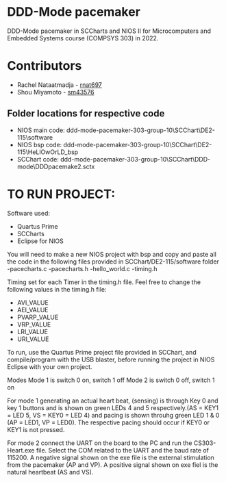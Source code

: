 # DDD-Mode pacemaker
DDD-Mode pacemaker in SCCharts and NIOS II for Microcomputers and Embedded Systems course (COMPSYS 303) in 2022.

# Contributors
- Rachel Nataatmadja - [rnat697](https://github.com/rnat697)
- Shou Miyamoto - [sm43576](https://github.com/sm43576)

## Folder locations for respective code
- NIOS main code: ddd-mode-pacemaker-303-group-10\SCChart\DE2-115\software
- NIOS bsp code: ddd-mode-pacemaker-303-group-10\SCChart\DE2-115\HeLlOwOrLD_bsp
- SCChart code: ddd-mode-pacemaker-303-group-10\SCChart\DDD-mode\DDDpacemake2.sctx

# TO RUN PROJECT:
Software used:
- Quartus Prime
- SCCharts
- Eclipse for NIOS

You will need to make a new NIOS project with bsp and copy and paste all the code in the following files provided in SCChart/DE2-115/software folder
-pacecharts.c
-pacecharts.h
-hello_world.c
-timing.h

Timing set for each Timer in the timing.h file. Feel free to change the following values in the timing.h file: 
- AVI_VALUE 
- AEI_VALUE 
- PVARP_VALUE 
- VRP_VALUE 
- LRI_VALUE 
- URI_VALUE 

To run, use the Quartus Prime project file provided in SCChart, and compile/program with the USB blaster, before running the project in NIOS Eclipse with your own project.


Modes
Mode 1 is switch 0 on,  switch 1 off
Mode 2 is switch 0 off, switch 1 on

For mode 1 generating an actual heart beat, (sensing) is through Key 0 and key 1 buttons and is shown on green LEDs 4 and 5 respectively.(AS = KEY1 = LED 5, VS = KEY0 = LED 4) and pacing is shown throuhg green LED 1 & 0 (AP = LED1, VP = LED0). The respective pacing should occur if KEY0 or KEY1 is not pressed.

For mode 2 connect the UART on the board to the PC and run the CS303-Heart.exe file. Select the COM related to the UART and the baud rate of 115200. A negative signal shown on the exe file is the external stimulation from the pacemaker (AP and VP). A positive signal shown on exe fiel is the natural heartbeat (AS and VS).
